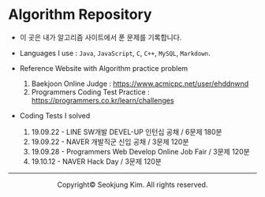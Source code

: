 # Algorithm Repository

- 이 곳은 내가 알고리즘 사이트에서 푼 문제를 기록합니다.

- Languages I use : `Java`, `JavaScript`, `C`, `C++`, `MySQL`, `Markdown`.

- Reference Website with Algorithm practice problem
  1. Baekjoon Online Judge : https://www.acmicpc.net/user/ehddnwnd
  2. Programmers Coding Test Practice : https://programmers.co.kr/learn/challenges
  
- Coding Tests I solved
  1. 19.09.22 - LINE SW개발 DEVEL-UP 인턴십 공채 / 6문제 180분
  2. 19.09.22 - NAVER 개발직군 신입 공채 / 3문제 120분
  3. 19.09.28 - Programmers Web Develop Online Job Fair / 3문제 120분
  4. 19.10.12 - NAVER Hack Day / 3문제 120분
  
***
<p align="center">Copyright&copy; Seokjung Kim. All rights reserved.</p>
